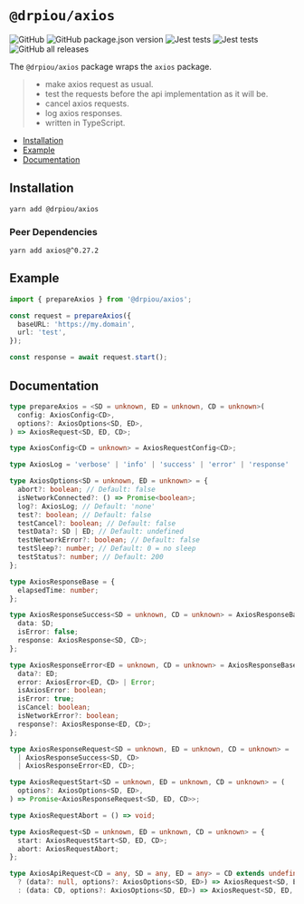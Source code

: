 # `@drpiou/axios`

![GitHub](https://img.shields.io/github/license/drpiou/axios)
![GitHub package.json version](https://img.shields.io/github/package-json/v/drpiou/axios)
![Jest tests](https://img.shields.io/badge/passed%20test-1-green)
![Jest tests](https://img.shields.io/badge/stage-beta-important)
![GitHub all releases](https://img.shields.io/github/downloads/drpiou/axios/total)

The `@drpiou/axios` package wraps the `axios` package.

> - make axios request as usual.
> - test the requests before the api implementation as it will be.
> - cancel axios requests.
> - log axios responses.
> - written in TypeScript.

<!--ts-->

- [Installation](#installation)
- [Example](#example)
- [Documentation](#documentation)

<!--te-->

## Installation

```shell
yarn add @drpiou/axios
```

### Peer Dependencies

```shell
yarn add axios@^0.27.2
```

## Example

```typescript jsx
import { prepareAxios } from '@drpiou/axios';

const request = prepareAxios({
  baseURL: 'https://my.domain',
  url: 'test',
});

const response = await request.start();
```

## Documentation

```typescript
type prepareAxios = <SD = unknown, ED = unknown, CD = unknown>(
  config: AxiosConfig<CD>,
  options?: AxiosOptions<SD, ED>,
) => AxiosRequest<SD, ED, CD>;

type AxiosConfig<CD = unknown> = AxiosRequestConfig<CD>;

type AxiosLog = 'verbose' | 'info' | 'success' | 'error' | 'response' | 'none';

type AxiosOptions<SD = unknown, ED = unknown> = {
  abort?: boolean; // Default: false
  isNetworkConnected?: () => Promise<boolean>;
  log?: AxiosLog; // Default: 'none'
  test?: boolean; // Default: false
  testCancel?: boolean; // Default: false
  testData?: SD | ED; // Default: undefined
  testNetworkError?: boolean; // Default: false
  testSleep?: number; // Default: 0 = no sleep
  testStatus?: number; // Default: 200
};

type AxiosResponseBase = {
  elapsedTime: number;
};

type AxiosResponseSuccess<SD = unknown, CD = unknown> = AxiosResponseBase & {
  data: SD;
  isError: false;
  response: AxiosResponse<SD, CD>;
};

type AxiosResponseError<ED = unknown, CD = unknown> = AxiosResponseBase & {
  data?: ED;
  error: AxiosError<ED, CD> | Error;
  isAxiosError: boolean;
  isError: true;
  isCancel: boolean;
  isNetworkError?: boolean;
  response?: AxiosResponse<ED, CD>;
};

type AxiosResponseRequest<SD = unknown, ED = unknown, CD = unknown> =
  | AxiosResponseSuccess<SD, CD>
  | AxiosResponseError<ED, CD>;

type AxiosRequestStart<SD = unknown, ED = unknown, CD = unknown> = (
  options?: AxiosOptions<SD, ED>,
) => Promise<AxiosResponseRequest<SD, ED, CD>>;

type AxiosRequestAbort = () => void;

type AxiosRequest<SD = unknown, ED = unknown, CD = unknown> = {
  start: AxiosRequestStart<SD, ED, CD>;
  abort: AxiosRequestAbort;
};

type AxiosApiRequest<CD = any, SD = any, ED = any> = CD extends undefined
  ? (data?: null, options?: AxiosOptions<SD, ED>) => AxiosRequest<SD, ED, CD>
  : (data: CD, options?: AxiosOptions<SD, ED>) => AxiosRequest<SD, ED, CD>;
```
